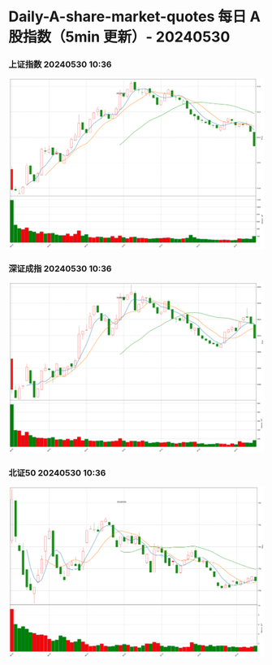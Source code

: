 
# Daily-A-share-market-quotes 每日 A 股指数（5min 更新）- 20240530

### 上证指数 20240530 10:36
![](./fig/2024/5/20240530-sh000001.png)

### 深证成指 20240530 10:36
![](./fig/2024/5/20240530-sz399001.png)

### 北证50 20240530 10:36
![](./fig/2024/5/20240530-bj899050.png)
